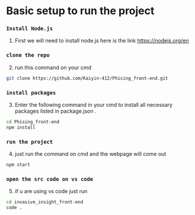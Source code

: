 # Basic setup to run the  project

### `Install Node.js`
1. First we will need to install node.js here is the link https://nodejs.org/en

### `clone the repo`
2. run this command on your cmd 
```sh
git clone https://github.com/Kaiyin-412/Phising_front-end.git
```

### `install packages`
3. Enter the following command in your cmd to install all necessary packages listed in package.json .
```sh
cd Phising_front-end
npm install
```
### `run the project` 
 4. just run the command on cmd and the webpage will come out
```sh
npm start
```

### `open the src code on vs code`
5. if u are using vs code just run 
```sh
cd invasive_insight_front-end
code .
```

